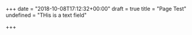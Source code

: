 +++
date = "2018-10-08T17:12:32+00:00"
draft = true
title = "Page Test"
undefined = "THis is a text field"

+++
